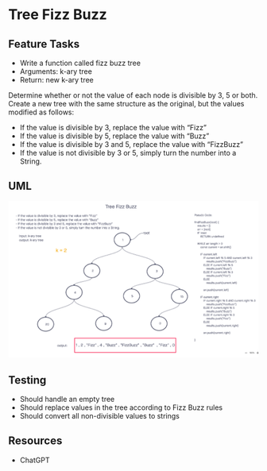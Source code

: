 # Tree Fizz Buzz

## Feature Tasks

- Write a function called fizz buzz tree
- Arguments: k-ary tree
- Return: new k-ary tree

Determine whether or not the value of each node is divisible by 3, 5 or both. Create a new tree with the same structure as the original, but the values modified as follows:

- If the value is divisible by 3, replace the value with “Fizz”
- If the value is divisible by 5, replace the value with “Buzz”
- If the value is divisible by 3 and 5, replace the value with “FizzBuzz”
- If the value is not divisible by 3 or 5, simply turn the number into a String.

## UML

![whiteboard](./Screenshot%202023-10-11%20at%205.34.13%20PM.png)

## Testing

- Should handle an empty tree
- Should replace values in the tree according to Fizz Buzz rules
- Should convert all non-divisible values to strings

## Resources

- ChatGPT
